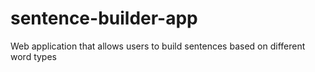 # sentence-builder-app
Web application that allows users to build sentences based on different word types
